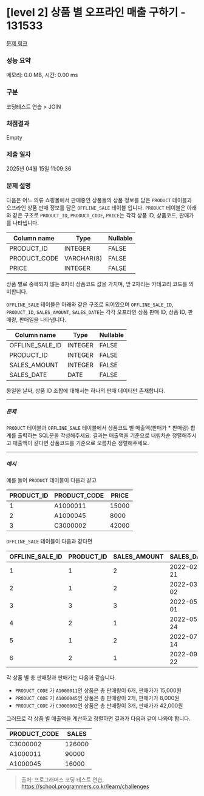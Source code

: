 # [level 2] 상품 별 오프라인 매출 구하기 - 131533 

[문제 링크](https://school.programmers.co.kr/learn/courses/30/lessons/131533) 

### 성능 요약

메모리: 0.0 MB, 시간: 0.00 ms

### 구분

코딩테스트 연습 > JOIN

### 채점결과

Empty

### 제출 일자

2025년 04월 15일 11:09:36

### 문제 설명

<p>다음은 어느 의류 쇼핑몰에서 판매중인 상품들의 상품 정보를 담은 <code>PRODUCT</code> 테이블과 오프라인 상품 판매 정보를 담은 <code>OFFLINE_SALE</code> 테이블 입니다. <code>PRODUCT</code> 테이블은 아래와 같은 구조로 <code>PRODUCT_ID</code>, <code>PRODUCT_CODE</code>, <code>PRICE</code>는 각각 상품 ID, 상품코드, 판매가를 나타냅니다.</p>
<table class="table">
        <thead><tr>
<th>Column name</th>
<th>Type</th>
<th>Nullable</th>
</tr>
</thead>
        <tbody><tr>
<td>PRODUCT_ID</td>
<td>INTEGER</td>
<td>FALSE</td>
</tr>
<tr>
<td>PRODUCT_CODE</td>
<td>VARCHAR(8)</td>
<td>FALSE</td>
</tr>
<tr>
<td>PRICE</td>
<td>INTEGER</td>
<td>FALSE</td>
</tr>
</tbody>
      </table>
<p>상품 별로 중복되지 않는 8자리 상품코드 값을 가지며, 앞 2자리는 카테고리 코드를 의미합니다.</p>

<p><code>OFFLINE_SALE</code> 테이블은 아래와 같은 구조로 되어있으며 <code>OFFLINE_SALE_ID</code>, <code>PRODUCT_ID</code>, <code>SALES_AMOUNT</code>, <code>SALES_DATE</code>는 각각 오프라인 상품 판매 ID, 상품 ID, 판매량, 판매일을 나타냅니다.</p>
<table class="table">
        <thead><tr>
<th>Column name</th>
<th>Type</th>
<th>Nullable</th>
</tr>
</thead>
        <tbody><tr>
<td>OFFLINE_SALE_ID</td>
<td>INTEGER</td>
<td>FALSE</td>
</tr>
<tr>
<td>PRODUCT_ID</td>
<td>INTEGER</td>
<td>FALSE</td>
</tr>
<tr>
<td>SALES_AMOUNT</td>
<td>INTEGER</td>
<td>FALSE</td>
</tr>
<tr>
<td>SALES_DATE</td>
<td>DATE</td>
<td>FALSE</td>
</tr>
</tbody>
      </table>
<p>동일한 날짜, 상품 ID 조합에 대해서는 하나의 판매 데이터만 존재합니다.</p>

<hr>

<h5>문제</h5>

<p><code>PRODUCT</code> 테이블과 <code>OFFLINE_SALE</code> 테이블에서 상품코드 별 매출액(판매가 * 판매량) 합계를 출력하는 SQL문을 작성해주세요. 결과는 매출액을 기준으로 내림차순 정렬해주시고 매출액이 같다면 상품코드를 기준으로 오름차순 정렬해주세요.</p>

<hr>

<h5>예시</h5>

<p>예를 들어 <code>PRODUCT</code> 테이블이 다음과 같고 </p>
<table class="table">
        <thead><tr>
<th>PRODUCT_ID</th>
<th>PRODUCT_CODE</th>
<th>PRICE</th>
</tr>
</thead>
        <tbody><tr>
<td>1</td>
<td>A1000011</td>
<td>15000</td>
</tr>
<tr>
<td>2</td>
<td>A1000045</td>
<td>8000</td>
</tr>
<tr>
<td>3</td>
<td>C3000002</td>
<td>42000</td>
</tr>
</tbody>
      </table>
<p><code>OFFLINE_SALE</code> 테이블이 다음과 같다면</p>
<table class="table">
        <thead><tr>
<th>OFFLINE_SALE_ID</th>
<th>PRODUCT_ID</th>
<th>SALES_AMOUNT</th>
<th>SALES_DATE</th>
</tr>
</thead>
        <tbody><tr>
<td>1</td>
<td>1</td>
<td>2</td>
<td>2022-02-21</td>
</tr>
<tr>
<td>2</td>
<td>1</td>
<td>2</td>
<td>2022-03-02</td>
</tr>
<tr>
<td>3</td>
<td>3</td>
<td>3</td>
<td>2022-05-01</td>
</tr>
<tr>
<td>4</td>
<td>2</td>
<td>1</td>
<td>2022-05-24</td>
</tr>
<tr>
<td>5</td>
<td>1</td>
<td>2</td>
<td>2022-07-14</td>
</tr>
<tr>
<td>6</td>
<td>2</td>
<td>1</td>
<td>2022-09-22</td>
</tr>
</tbody>
      </table>
<p>각 상품 별 총 판매량과 판매가는 다음과 같습니다.</p>

<ul>
<li><code>PRODUCT_CODE</code> 가 <code>A1000011</code>인 상품은 총 판매량이 6개, 판매가가 15,000원</li>
<li><code>PRODUCT_CODE</code> 가 <code>A1000045</code>인 상품은 총 판매량이 2개, 판매가가 8,000원</li>
<li><code>PRODUCT_CODE</code> 가 <code>C3000002</code>인 상품은 총 판매량이 3개, 판매가가 42,000원</li>
</ul>

<p>그러므로 각 상품 별 매출액을 계산하고 정렬하면 결과가 다음과 같이 나와야 합니다.</p>
<table class="table">
        <thead><tr>
<th>PRODUCT_CODE</th>
<th>SALES</th>
</tr>
</thead>
        <tbody><tr>
<td>C3000002</td>
<td>126000</td>
</tr>
<tr>
<td>A1000011</td>
<td>90000</td>
</tr>
<tr>
<td>A1000045</td>
<td>16000</td>
</tr>
</tbody>
      </table>

> 출처: 프로그래머스 코딩 테스트 연습, https://school.programmers.co.kr/learn/challenges